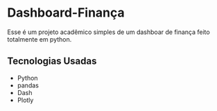 # Dashboard-Finança

Esse é um projeto acadêmico simples de um dashboar de finança feito totalmente em python.

## Tecnologias Usadas
 - Python
 - pandas
 - Dash
 - Plotly
